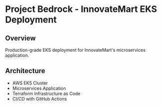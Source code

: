 # Project Bedrock - InnovateMart EKS Deployment

## Overview
Production-grade EKS deployment for InnovateMart's microservices application.

## Architecture
- AWS EKS Cluster
- Microservices Application
- Terraform Infrastructure as Code
- CI/CD with GitHub Actions
 
 
